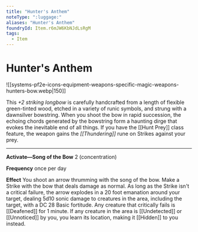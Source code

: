 ```yaml
---
title: "Hunter's Anthem"
noteType: ":luggage:"
aliases: "Hunter's Anthem"
foundryId: Item.r6mJW6KbNJdLsRgM
tags:
  - Item
---
```


# Hunter's Anthem
![[systems-pf2e-icons-equipment-weapons-specific-magic-weapons-hunters-bow.webp|150]]

This _+2 striking longbow_ is carefully handcrafted from a length of flexible green-tinted wood, etched in a variety of runic symbols, and strung with a dawnsilver bowstring. When you shoot the bow in rapid succession, the echoing chords generated by the bowstring form a haunting dirge that evokes the inevitable end of all things. If you have the [[Hunt Prey]] class feature, the weapon gains the _[[Thundering]]_ rune on Strikes against your prey.

* * *

**Activate—Song of the Bow** 2 (concentration)

**Frequency** once per day

**Effect** You shoot an arrow thrumming with the song of the bow. Make a Strike with the bow that deals damage as normal. As long as the Strike isn't a critical failure, the arrow explodes in a 20 foot emanation around your target, dealing 5d10 sonic damage to creatures in the area, including the target, with a DC 28 Basic fortitude. Any creature that critically fails is [[Deafened]] for 1 minute. If any creature in the area is [[Undetected]] or [[Unnoticed]] by you, you learn its location, making it [[Hidden]] to you instead.
